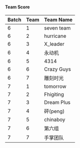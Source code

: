 
#### Team Score

| Batch        | Team           | Team Name  |
| :------------ |:-------------| :-----|
| 6	| 1	| seven team |
| 6	| 2	| hurricane |
| 6	| 3	| X_leader |
| 6	| 4	| 永动机 |
| 6	| 5	| 4314 |
| 6	| 6	| Crazy Guys |
| 6	| 7	| 雕刻时光 |
| 7	| 1	| tomorrow |
| 7	| 2	| Fhigiting |
| 7	| 3	| Dream Plus |
| 7	| 4	| 砰(peng) |
| 7	| 5	| chinaboy |
| 7	| 6	| 第六组 |
| 7	| 7	| 手掌团队 |





